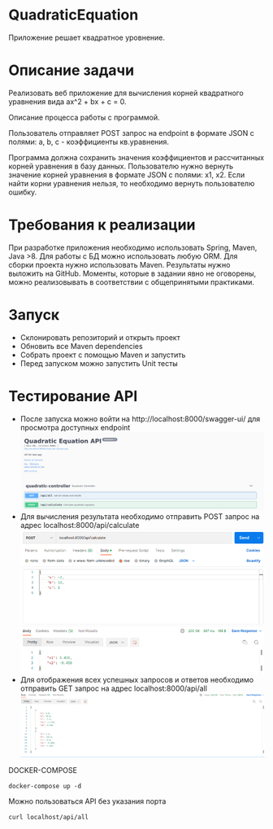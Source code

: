 # QuadraticEquation
Приложение решает квадратное уровнение.

# Описание задачи
Реализовать веб приложение для вычисления корней квадратного уравнения вида ax^2 + bx + c = 0.

Описание процесса работы с программой.

Пользователь отправляет POST запрос на endpoint в формате JSON с полями: a, b, c - коэффициенты кв.уравнения.

Программа должна сохранить значения коэффициентов и рассчитанных корней уравнения в базу данных. 
Пользователю нужно вернуть значение корней уравнения в формате JSON с полями: x1, x2. 
Если найти корни уравнения нельзя, то необходимо вернуть пользователю ошибку.

# Требования к реализации

При разработке приложения необходимо использовать Spring, Maven, Java >8. Для работы с БД можно использовать любую ORM. 
Для сборки проекта нужно использовать Maven. Результаты нужно выложить на GitHub. 
Моменты, которые в задании явно не оговорены, можно реализовывать в соответствии с общепринятыми практиками. 

# Запуск

- Склонировать репозиторий и открыть проект
- Обновить все Maven dependencies
- Собрать проект с помощью Maven и запустить 
- Перед запуском можно запустить Unit тесты

# Тестирование API

- После запуска можно войти на http://localhost:8000/swagger-ui/ для просмотра доступных endpoint
  ![alt text](screenshots/swaggerscreen.png) 
- Для вычисления результата необходимо отправить POST запрос на адрес
  localhost:8000/api/calculate
  ![alt text](screenshots/postmancalculate.png) 
- Для отображения всех успешных запросов и ответов необходимо отправить GET запрос на адрес
  localhost:8000/api/all
  ![alt text](screenshots/postmanall.png) 



DOCKER-COMPOSE 

    docker-compose up -d

Можно пользоваться API без указания порта

    curl localhost/api/all

